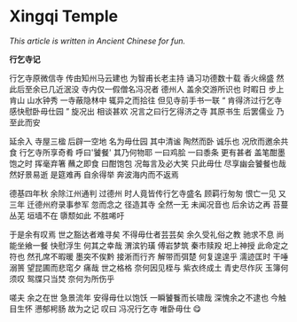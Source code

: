 # Xingqi Temple

*This article is written in Ancient Chinese for fun.*

**行乞寺记**

行乞寺原微信寺 传由知州马云建也 为智甫长老主持 诵习功德数十载 香火绵盛 然此后至余已几近泯没 寺内仅一假僧名冯况者 德州人 盖余交游所识也 时暇日 步上肯山 山水钟秀 一寺蔽隐林中 辄异之而拾往 但见寺前手书一联 “ 肯得济过行乞寺 感快慰卧毋仕园 ” 旋况出 相谈甚欢 况言之曰行乞得济之寺 其原书生 后罢儒业 乃至此而安

延余入 寺屋三楹 后辟一空地 名为毋仕园 其中清谧 陶然而卧 诚乐也 况欣而邀余共食 行乞寺所享奇肴 呼曰'饕餐' 其乃何物耶 一曰鸡脍 一曰黍条 更有甚者 盖笔酣墨饱之时 挥毫弃箸 蘸之即食 曰酣饱包 况每言及必大笑 只此毋仕 尽享幽会饕餐也哉 然好景易逝 是筵难再 自余得举 奔波海内而不返焉

德基四年秋 余除江州通判 过德州 时人竟皆传行乞寺盛名 顾羁行匆匆 恨亡一见 又三年 迁德州府录事参军 忽而念之 径造其寺 全然一无 未闻况音也 后余访之再 苔蔓丛芜 垣墙不在 隳颓如此 不胜唏吁

于是余有叹焉 世之豁达者难寻矣 不得毋仕者芸芸矣 余久受礼俗之教 驰求不息 尚能坐飨一餐 快慰浮生 何其之幸哉 渭滨钓璜 傅岩梦筑 秦市赎羖 圯上神授 此命定之符也 然孔席不暇暖 墨突不俟黔 接淅而行齐 解带而弭楚 何复遑遑乎 濡迹匡时 干唾溺篑 望昆圃而悲窀夕 痛哉 世之格格 奈何因见桎与 紫衣终成土 青史尽作灰 玉簿何须叹 鸳牒只当焚 奈何为所伤乎

嗟夫 余之在世 急景流年 安得毋仕以饱饫 一瞬饕餮而长啸哉 深愧余之不逮也 今触目生怀 懑郁枵肠 故为之记 叹曰 冯况行乞寺 唯卧毋仕 😋
